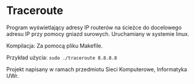 # Traceroute
Program wyświetlający adresy IP routerów na ścieżce do docelowego adresu IP przy pomocy gniazd surowych.
Uruchamiany w systemie linux. 

Kompilacja:
Za pomocą pliku Makefile.

Przykład użycia:
`
sudo ./traceroute 8.8.8.8
`

Projekt napisany w ramach przedmiotu Sieci Komputerowe, Informatyka UWr.
